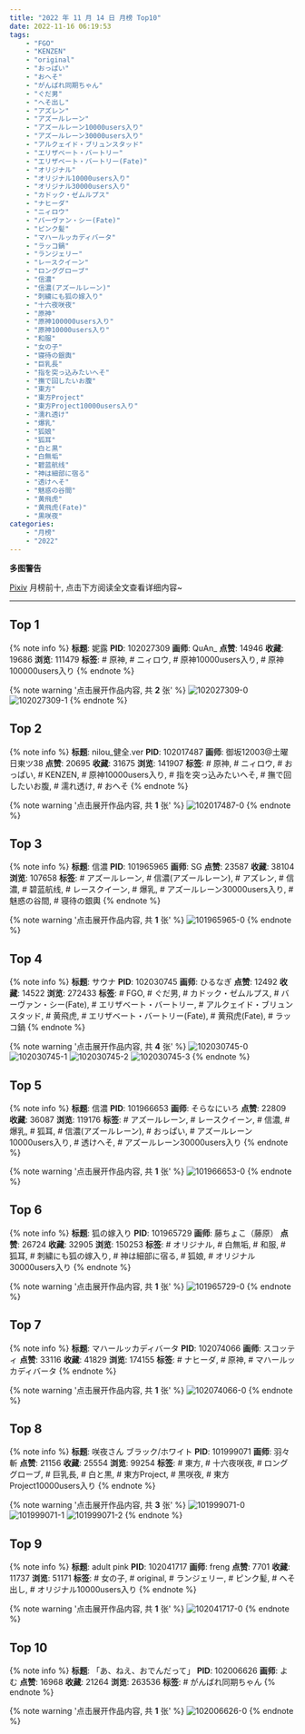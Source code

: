 ```yaml
---
title: "2022 年 11 月 14 日 月榜 Top10"
date: 2022-11-16 06:19:53
tags:
    - "FGO"
    - "KENZEN"
    - "original"
    - "おっぱい"
    - "おへそ"
    - "がんばれ同期ちゃん"
    - "ぐだ男"
    - "へそ出し"
    - "アズレン"
    - "アズールレーン"
    - "アズールレーン10000users入り"
    - "アズールレーン30000users入り"
    - "アルクェイド・ブリュンスタッド"
    - "エリザベート・バートリー"
    - "エリザベート・バートリー(Fate)"
    - "オリジナル"
    - "オリジナル10000users入り"
    - "オリジナル30000users入り"
    - "カドック・ゼムルプス"
    - "ナヒーダ"
    - "ニィロウ"
    - "バーヴァン・シー(Fate)"
    - "ピンク髪"
    - "マハールッカディバータ"
    - "ラッコ鍋"
    - "ランジェリー"
    - "レースクイーン"
    - "ロンググローブ"
    - "信濃"
    - "信濃(アズールレーン)"
    - "刺繍にも狐の嫁入り"
    - "十六夜咲夜"
    - "原神"
    - "原神100000users入り"
    - "原神10000users入り"
    - "和服"
    - "女の子"
    - "寝待の銀輿"
    - "巨乳長"
    - "指を突っ込みたいへそ"
    - "撫で回したいお腹"
    - "東方"
    - "東方Project"
    - "東方Project10000users入り"
    - "濡れ透け"
    - "爆乳"
    - "狐娘"
    - "狐耳"
    - "白と黒"
    - "白無垢"
    - "碧蓝航线"
    - "神は細部に宿る"
    - "透けへそ"
    - "魅惑の谷間"
    - "黄飛虎"
    - "黄飛虎(Fate)"
    - "黒咲夜"
categories:
    - "月榜"
    - "2022"
---
```


<i class="fa fa-triangle-exclamation"></i>**多图警告**<i class="fa fa-triangle-exclamation"></i>

[Pixiv](https://www.pixiv.net/) 月榜前十, 点击下方阅读全文查看详细内容~

<!-- more -->

---

## Top 1

{% note info %}
**标题**: 妮露
**PID**: 102027309 **画师**: QuAn_
**点赞**: 14946 **收藏**: 19686 **浏览**: 111479
**标签**: # 原神, # ニィロウ, # 原神10000users入り, # 原神100000users入り
{% endnote %}

{% note warning '点击展开作品内容, 共 **2** 张' %}
![102027309-0](https://i.pixiv.re/img-original/img/2022/10/18/01/21/48/102027309_p0.jpg)
![102027309-1](https://i.pixiv.re/img-original/img/2022/10/18/01/21/48/102027309_p1.jpg)
{% endnote %}

## Top 2

{% note info %}
**标题**: nilou_健全.ver
**PID**: 102017487 **画师**: 御坂12003@土曜日東ツ38
**点赞**: 20695 **收藏**: 31675 **浏览**: 141907
**标签**: # 原神, # ニィロウ, # おっぱい, # KENZEN, # 原神10000users入り, # 指を突っ込みたいへそ, # 撫で回したいお腹, # 濡れ透け, # おへそ
{% endnote %}

{% note warning '点击展开作品内容, 共 **1** 张' %}
![102017487-0](https://i.pixiv.re/img-original/img/2022/10/17/20/11/04/102017487_p0.jpg)
{% endnote %}

## Top 3

{% note info %}
**标题**: 信濃
**PID**: 101965965 **画师**: SG
**点赞**: 23587 **收藏**: 38104 **浏览**: 107658
**标签**: # アズールレーン, # 信濃(アズールレーン), # アズレン, # 信濃, # 碧蓝航线, # レースクイーン, # 爆乳, # アズールレーン30000users入り, # 魅惑の谷間, # 寝待の銀輿
{% endnote %}

{% note warning '点击展开作品内容, 共 **1** 张' %}
![101965965-0](https://i.pixiv.re/img-original/img/2022/10/16/00/01/55/101965965_p0.png)
{% endnote %}

## Top 4

{% note info %}
**标题**: サウナ
**PID**: 102030745 **画师**: ひるなぎ
**点赞**: 12492 **收藏**: 14522 **浏览**: 272433
**标签**: # FGO, # ぐだ男, # カドック・ゼムルプス, # バーヴァン・シー(Fate), # エリザベート・バートリー, # アルクェイド・ブリュンスタッド, # 黄飛虎, # エリザベート・バートリー(Fate), # 黄飛虎(Fate), # ラッコ鍋
{% endnote %}

{% note warning '点击展开作品内容, 共 **4** 张' %}
![102030745-0](https://i.pixiv.re/img-original/img/2022/10/18/06/00/02/102030745_p0.jpg)
![102030745-1](https://i.pixiv.re/img-original/img/2022/10/18/06/00/02/102030745_p1.jpg)
![102030745-2](https://i.pixiv.re/img-original/img/2022/10/18/06/00/02/102030745_p2.jpg)
![102030745-3](https://i.pixiv.re/img-original/img/2022/10/18/06/00/02/102030745_p3.jpg)
{% endnote %}

## Top 5

{% note info %}
**标题**: 信濃
**PID**: 101966653 **画师**: そらなにいろ
**点赞**: 22809 **收藏**: 36087 **浏览**: 119176
**标签**: # アズールレーン, # レースクイーン, # 信濃, # 爆乳, # 狐耳, # 信濃(アズールレーン), # おっぱい, # アズールレーン10000users入り, # 透けへそ, # アズールレーン30000users入り
{% endnote %}

{% note warning '点击展开作品内容, 共 **1** 张' %}
![101966653-0](https://i.pixiv.re/img-original/img/2022/10/16/00/16/22/101966653_p0.png)
{% endnote %}

## Top 6

{% note info %}
**标题**: 狐の嫁入り
**PID**: 101965729 **画师**: 藤ちょこ（藤原）
**点赞**: 26724 **收藏**: 32905 **浏览**: 150253
**标签**: # オリジナル, # 白無垢, # 和服, # 狐耳, # 刺繍にも狐の嫁入り, # 神は細部に宿る, # 狐娘, # オリジナル30000users入り
{% endnote %}

{% note warning '点击展开作品内容, 共 **1** 张' %}
![101965729-0](https://i.pixiv.re/img-original/img/2022/10/16/00/00/21/101965729_p0.png)
{% endnote %}

## Top 7

{% note info %}
**标题**: マハールッカディバータ
**PID**: 102074066 **画师**: スコッティ
**点赞**: 33116 **收藏**: 41829 **浏览**: 174155
**标签**: # ナヒーダ, # 原神, # マハールッカディバータ
{% endnote %}

{% note warning '点击展开作品内容, 共 **1** 张' %}
![102074066-0](https://i.pixiv.re/img-original/img/2022/10/20/00/00/07/102074066_p0.jpg)
{% endnote %}

## Top 8

{% note info %}
**标题**: 咲夜さん ブラック/ホワイト
**PID**: 101999071 **画师**: 羽々斬
**点赞**: 21156 **收藏**: 25554 **浏览**: 99254
**标签**: # 東方, # 十六夜咲夜, # ロンググローブ, # 巨乳長, # 白と黒, # 東方Project, # 黒咲夜, # 東方Project10000users入り
{% endnote %}

{% note warning '点击展开作品内容, 共 **3** 张' %}
![101999071-0](https://i.pixiv.re/img-original/img/2022/10/17/00/00/50/101999071_p0.png)
![101999071-1](https://i.pixiv.re/img-original/img/2022/10/17/00/00/50/101999071_p1.png)
![101999071-2](https://i.pixiv.re/img-original/img/2022/10/17/00/00/50/101999071_p2.png)
{% endnote %}

## Top 9

{% note info %}
**标题**: adult pink
**PID**: 102041717 **画师**: freng
**点赞**: 7701 **收藏**: 11737 **浏览**: 51171
**标签**: # 女の子, # original, # ランジェリー, # ピンク髪, # へそ出し, # オリジナル10000users入り
{% endnote %}

{% note warning '点击展开作品内容, 共 **1** 张' %}
![102041717-0](https://i.pixiv.re/img-original/img/2022/10/18/19/28/30/102041717_p0.png)
{% endnote %}

## Top 10

{% note info %}
**标题**: 「あ、ねえ、おでんだって」
**PID**: 102006626 **画师**: よむ
**点赞**: 16968 **收藏**: 21264 **浏览**: 263536
**标签**: # がんばれ同期ちゃん
{% endnote %}

{% note warning '点击展开作品内容, 共 **1** 张' %}
![102006626-0](https://i.pixiv.re/img-original/img/2022/10/17/08/09/05/102006626_p0.png)
{% endnote %}
